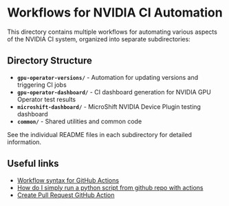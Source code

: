 # Workflows for NVIDIA CI Automation

This directory contains multiple workflows for automating various aspects of the NVIDIA CI system, organized into separate subdirectories:

## Directory Structure

- **`gpu-operator-versions/`** - Automation for updating versions and triggering CI jobs
- **`gpu-operator-dashboard/`** - CI dashboard generation for NVIDIA GPU Operator test results
- **`microshift-dashboard/`** - MicroShift NVIDIA Device Plugin testing dashboard
- **`common/`** - Shared utilities and common code

See the individual README files in each subdirectory for detailed information.

## Useful links

* [Workflow syntax for GitHub Actions](https://docs.github.com/en/actions/writing-workflows/workflow-syntax-for-github-actions)
* [How do I simply run a python script from github repo with actions](https://stackoverflow.com/questions/70458458/how-do-i-simply-run-a-python-script-from-github-repo-with-actions)
* [Create Pull Request GitHub Action](https://github.com/marketplace/actions/create-pull-request)

